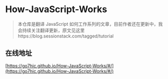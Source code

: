 # How-JavaScript-Works

> 本仓库是翻译 JavaScript 如何工作系列的文章，目前作者还在更新中，我会持续关注翻译更新，原文见这里https://blog.sessionstack.com/tagged/tutorial

## 在线地址

[https://go7hic.github.io/How-JavaScript-Works/#/](https://go7hic.github.io/How-JavaScript-Works/#/)